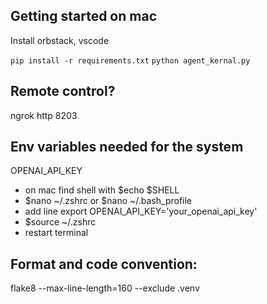 ## Getting started on mac
Install orbstack, vscode

`pip install -r requirements.txt`
`python agent_kernal.py`

## Remote control?
ngrok http 8203

## Env variables needed for the system
OPENAI_API_KEY

- on mac find shell with $echo $SHELL
- $nano ~/.zshrc or $nano ~/.bash_profile
- add line export OPENAI_API_KEY='your_openai_api_key'
- $source ~/.zshrc
- restart terminal

## Format and code convention:
flake8 --max-line-length=160 --exclude .venv